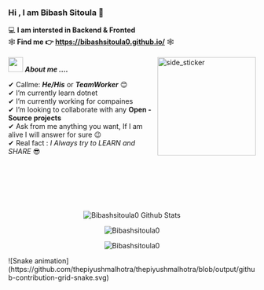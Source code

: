 ### Hi , I am Bibash Sitoula 👋
💻 **I am intersted in Backend & Fronted**   
🕸 **Find me 👉 https://bibashsitoula0.github.io/** 🕸 
<br><br>
<img align="right" width=200px height=200px alt="side_sticker" src="https://media.giphy.com/media/TEnXkcsHrP4YedChhA/giphy.gif" />
<img src="https://media.giphy.com/media/iY8CRBdQXODJSCERIr/giphy.gif" width="30px">&nbsp;***About me ....***

✔ Callme: ***He/His*** or ***TeamWorker*** 😊 <br>
✔ I’m currently learn dotnet<br>
✔ I’m currently working for compaines<br>
✔ I’m looking to collaborate with any **Open - Source projects**<br>
✔ Ask from me anything you want, If I am alive I will answer for sure 😉<br>
✔ Real fact : *I Always try to LEARN and SHARE* 😎<br><br><br><br>

<br><br>

<p align='center'>
  <img align="center" src="https://github-readme-stats.vercel.app/api?username=Bibashsitoula0&show_icons=true&title_color=fff&icon_color=79ff97&text_color=efefef&bg_color=24292e" alt="Bibashsitoula0 Github Stats">
</p>

<p align='center'>
  <img align="center" src="https://github-readme-stats.vercel.app/api/top-langs?username=Bibashsitoula0&show_icons=true&locale=en&layout=compact&theme=chartreuse-dark" alt="Bibashsitoula0" />  
</p>      
  
<p align='center'>  
   <img align="center" src="https://github-profile-trophy.vercel.app/?username=Bibashsitoula0&theme=juicyfresh&no-bg=true" alt="Bibashsitoula0" />  

</p>
![Snake animation](https://github.com/thepiyushmalhotra/thepiyushmalhotra/blob/output/github-contribution-grid-snake.svg)
